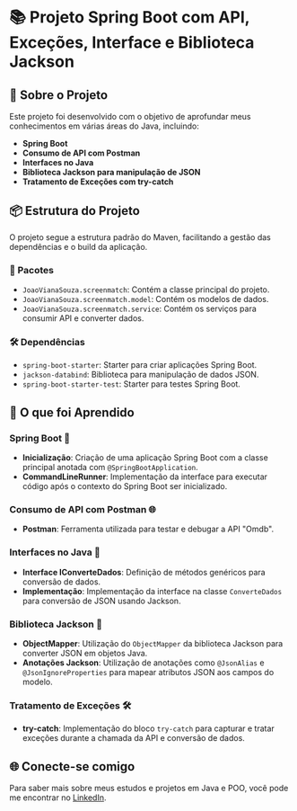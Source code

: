# 📚 Projeto Spring Boot com API, Exceções, Interface e Biblioteca Jackson

## 🚀 Sobre o Projeto

Este projeto foi desenvolvido com o objetivo de aprofundar meus conhecimentos em várias áreas do Java, incluindo:

- **Spring Boot**
- **Consumo de API com Postman**
- **Interfaces no Java**
- **Biblioteca Jackson para manipulação de JSON**
- **Tratamento de Exceções com try-catch**

## 📦 Estrutura do Projeto

O projeto segue a estrutura padrão do Maven, facilitando a gestão das dependências e o build da aplicação.

### 📂 Pacotes

- `JoaoVianaSouza.screenmatch`: Contém a classe principal do projeto.
- `JoaoVianaSouza.screenmatch.model`: Contém os modelos de dados.
- `JoaoVianaSouza.screenmatch.service`: Contém os serviços para consumir API e converter dados.

### 🛠 Dependências

- `spring-boot-starter`: Starter para criar aplicações Spring Boot.
- `jackson-databind`: Biblioteca para manipulação de dados JSON.
- `spring-boot-starter-test`: Starter para testes Spring Boot.

## 📘 O que foi Aprendido

### Spring Boot 🌱

- **Inicialização**: Criação de uma aplicação Spring Boot com a classe principal anotada com `@SpringBootApplication`.
- **CommandLineRunner**: Implementação da interface para executar código após o contexto do Spring Boot ser inicializado.

### Consumo de API com Postman 🌐

- **Postman**: Ferramenta utilizada para testar e debugar a API "Omdb".

### Interfaces no Java 📜

- **Interface IConverteDados**: Definição de métodos genéricos para conversão de dados.
- **Implementação**: Implementação da interface na classe `ConverteDados` para conversão de JSON usando Jackson.

### Biblioteca Jackson 📄

- **ObjectMapper**: Utilização do `ObjectMapper` da biblioteca Jackson para converter JSON em objetos Java.
- **Anotações Jackson**: Utilização de anotações como `@JsonAlias` e `@JsonIgnoreProperties` para mapear atributos JSON aos campos do modelo.

### Tratamento de Exceções 🛠

- **try-catch**: Implementação do bloco `try-catch` para capturar e tratar exceções durante a chamada da API e conversão de dados.

## 🌐 Conecte-se comigo

Para saber mais sobre meus estudos e projetos em Java e POO, você pode me encontrar no [LinkedIn](https://www.linkedin.com/in/joao-pedro-gon%C3%A7alves-viana-de-souza-a33a84242/).
